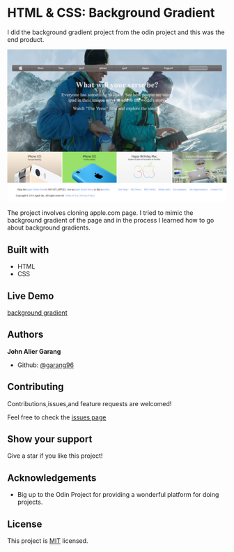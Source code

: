 # HTML & CSS: Background Gradient

I did the background gradient project from the odin project and this was the end product.

![screenshot](./images/screencapture-127-0-0-1-5500-index-html-2021-03-06-06_46_29.png)

The project involves cloning apple.com page. I tried to mimic the background gradient of the page and in the process I learned how to go about background gradients.

## Built with

- HTML
- CSS

## Live Demo

[background gradient](https://garang96.github.io/background-gradient/)

## Authors

**John Alier Garang**

- Github: [@garang96](https://github.com/garang96)

## Contributing

Contributions,issues,and feature requests are welcomed!

Feel free to check the [issues page](https://rawcdn.githack.com/garang96/background-gradient/tree/gradient)

## Show your support

Give a star if you like this project!

## Acknowledgements

* Big up to the Odin Project for providing a wonderful platform for doing projects.

## License

This project is [MIT](https://rawcdn.githack.com/garang96/background-gradient/tree/gradient) licensed.


